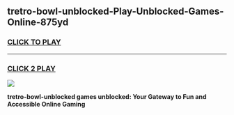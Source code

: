 
## tretro-bowl-unblocked-Play-Unblocked-Games-Online-875yd
<h3>
<a href="https://premium76.site?title=tretro-bowl-unblocked&ref=25A">CLICK TO PLAY</a></h3>
<hr>

<h3>
<a href="https://premium76.site?title=tretro-bowl-unblocked&ref=25A">CLICK 2 PLAY</a>
  
</h3>

<a href="https://premium76.site?title=tretro-bowl-unblocked&ref=25A"><img src="https://clearcache.store/games.png"></a>


**tretro-bowl-unblocked games unblocked: Your Gateway to Fun and Accessible Online Gaming**
